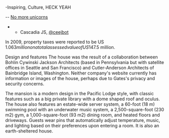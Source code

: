 -Inspiring, Culture, HECK YEAH
 
-- [No more unicorns](https://www.youtube.com/watch?v=qYjsDilCM0I&index=13&list=UUIP244iNzbn4iEkDOgczvcQ) 
- - Cascadia JS, [@ceejbot](https://github.com/ceejbot)


In 2009, property taxes were reported to be US $1.063 million on a total assessed value of US$147.5 million.

Design and features
The house was the result of a collaboration between Bohlin Cywinski Jackson Architects (based in Pennsylvania but with satellite offices in Seattle and San Francisco) and Cutler-Anderson Architects of Bainbridge Island, Washington. Neither company's website currently has information or images of the house, perhaps due to Gates's privacy and security concerns.

The mansion is a modern design in the Pacific Lodge style, with classic features such as a big private library with a dome shaped roof and oculus. The house also features an estate-wide server system, a 60-foot (18 m) swimming pool with an underwater music system, a 2,500-square-foot (230 m2) gym, a 1,000-square-foot (93 m2) dining room, and heated floors and driveways. Guests wear pins that automatically adjust temperature, music, and lighting based on their preferences upon entering a room. It is also an earth-sheltered house.
